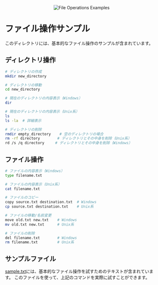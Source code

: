 <div align="center">
  <img src="../../assets/file-operations-header.svg" alt="File Operations Examples">
</div>

# ファイル操作サンプル

このディレクトリには、基本的なファイル操作のサンプルが含まれています。

## ディレクトリ操作

```bash
# ディレクトリの作成
mkdir new_directory

# ディレクトリの移動
cd new_directory

# 現在のディレクトリの内容表示（Windows）
dir

# 現在のディレクトリの内容表示（Unix系）
ls
ls -la  # 詳細表示

# ディレクトリの削除
rmdir empty_directory    # 空のディレクトリの場合
rm -rf directory        # ディレクトリとその中身を削除（Unix系）
rd /s /q directory     # ディレクトリとその中身を削除（Windows）
```

## ファイル操作

```bash
# ファイルの内容表示（Windows）
type filename.txt

# ファイルの内容表示（Unix系）
cat filename.txt

# ファイルのコピー
copy source.txt destination.txt  # Windows
cp source.txt destination.txt    # Unix系

# ファイルの移動/名前変更
move old.txt new.txt    # Windows
mv old.txt new.txt      # Unix系

# ファイルの削除
del filename.txt        # Windows
rm filename.txt         # Unix系
```

## サンプルファイル

[sample.txt](./sample.txt)には、基本的なファイル操作を試すためのテキストが含まれています。
このファイルを使って、上記のコマンドを実際に試すことができます。
